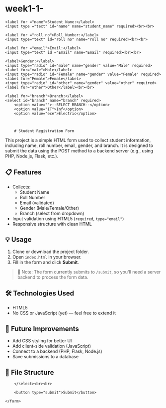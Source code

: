 # week1-1-
<html>
<head>
    <meta charset="UTF-8">
    <title>Student Registration Form</title>
</head>
<body>
    <form action="/submit" method="post">

    <label for ="name">Student Name:</label>
    <input type ="text" id="name" name="student_name" required><br><br>

    <label for ="roll no">Roll Number:</label>
    <input type="text" id="roll no" name="roll no" required><br><br>

    <label for ="email">Email:</label>
    <input type="text" id ="Email" name="Email" required><br><br>

    <label>Gender:</label>
    <input type="radio" id="male" name="gender" value="Male" required>
    <label for="male">Male</label>
    <input type="radio" id="Female" name="gender" value="Female" required>
    <label for="Female">Female</label>
    <input type="radio" id="other" name="gender" value="other" required>
    <label for="other">Other</label><br><br>

    <label for="branch">Branch:</label>
    <select id="branch" name="branch" required>
        <option value="">--SELECT BRANCH--</option>
        <option value="IT">Inf</option>
        <option value="ece">Electric</option>



        # Student Registration Form

This project is a simple HTML form used to collect student information, including name, roll number, email, gender, and branch. It is designed to submit the data using the POST method to a backend server (e.g., using PHP, Node.js, Flask, etc.).

## 📋 Features

- Collects:
  - Student Name
  - Roll Number
  - Email (validated)
  - Gender (Male/Female/Other)
  - Branch (select from dropdown)
- Input validation using HTML5 (`required`, `type="email"`)
- Responsive structure with clean HTML

## 💡 Usage

1. Clone or download the project folder.
2. Open `index.html` in your browser.
3. Fill in the form and click **Submit**.

> 🔧 Note: The form currently submits to `/submit`, so you'll need a server backend to process the form data.

## 🛠 Technologies Used

- HTML5
- No CSS or JavaScript (yet) — feel free to extend it

## 🔄 Future Improvements

- Add CSS styling for better UI
- Add client-side validation (JavaScript)
- Connect to a backend (PHP, Flask, Node.js)
- Save submissions to a database

## 📁 File Structure


        </select><br><br>

        <button type="submit">Submit</button>

    </form>
</body>
</html>
